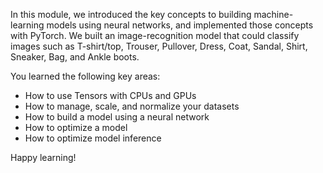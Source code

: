 In this module, we introduced the key concepts to building machine-learning models using neural networks, and implemented those concepts with PyTorch. We built an image-recognition model that could classify images such as T-shirt/top, Trouser, Pullover, Dress, Coat, Sandal, Shirt, Sneaker, Bag, and Ankle boots.

You learned the following key areas:

- How to use Tensors with CPUs and GPUs
- How to manage, scale, and normalize your datasets
- How to build a model using a neural network
- How to optimize a model
- How to optimize model inference

Happy learning!
